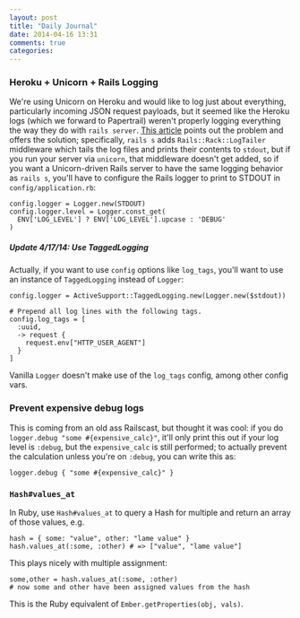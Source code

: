 ```yaml
---
layout: post
title: "Daily Journal"
date: 2014-04-16 13:31
comments: true
categories: 
---
```


### Heroku + Unicorn + Rails Logging

We're using Unicorn on Heroku and would like to log just about
everything, particularly incoming JSON request payloads, but it seemed
like the Heroku logs (which we forward to Papertrail) weren't properly
logging everything the way they do with `rails server`.
[This article](http://dave.is/unicorn.html) points out the problem and
offers the solution; specifically, `rails s` adds
`Rails::Rack::LogTailer` middleware which tails the log files and prints
their contents to `stdout`, but if you run your server via `unicorn`,
that middleware doesn't get added, so if you want a Unicorn-driven Rails
server to have the same logging behavior as `rails s`, you'll have to 
configure the Rails logger to print to STDOUT in
`config/application.rb`:

    config.logger = Logger.new(STDOUT)
    config.logger.level = Logger.const_get(
      ENV['LOG_LEVEL'] ? ENV['LOG_LEVEL'].upcase : 'DEBUG'
    )

##### Update 4/17/14: Use TaggedLogging

Actually, if you want to use `config` options like `log_tags`, you'll
want to use an instance of `TaggedLogging` instead of `Logger`:

    config.logger = ActiveSupport::TaggedLogging.new(Logger.new($stdout))

    # Prepend all log lines with the following tags.
    config.log_tags = [
      :uuid,
      -> request {
        request.env["HTTP_USER_AGENT"]
      }
    ]

Vanilla `Logger` doesn't make use of the `log_tags` config, among other
config vars.

### Prevent expensive debug logs

This is coming from an old ass Railscast, but thought it was cool: if
you do `logger.debug "some #{expensive_calc}"`, it'll only print this
out if your log level is `:debug`, but the `expensive_calc` is still
performed; to actually prevent the calculation unless you're on
`:debug`, you can write this as:

    logger.debug { "some #{expensive_calc}" }

### `Hash#values_at`

In Ruby, use `Hash#values_at` to query a Hash for multiple and return an
array of those values, e.g.

    hash = { some: "value", other: "lame value" }
    hash.values_at(:some, :other) # => ["value", "lame value"]

This plays nicely with multiple assignment:

    some,other = hash.values_at(:some, :other)
    # now some and other have been assigned values from the hash

This is the Ruby equivalent of `Ember.getProperties(obj, vals)`.


